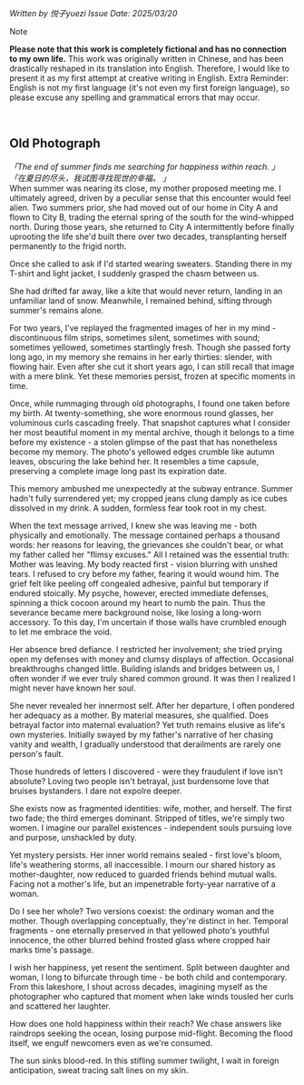 _Written by 悦子yuezi
Issue Date: 2025/03/20_
<br/>

> [!NOTE]
> **Please note that this work is completely fictional and has no connection to my own life.**
> This work was originally written in Chinese, and has been drastically reshaped in its translation into English. Therefore, I would like to present it as my first attempt at creative writing in English.
> Extra Reminder: English is not my first language (it's not even my first foreign language), so please excuse any spelling and grammatical errors that may occur.
<br/>


## Old Photograph
_「The end of summer finds me searching for happiness within reach. 」
「在夏日的尽头，我试图寻找现世的幸福。 」_
<br/>
When summer was nearing its close, my mother proposed meeting me. I ultimately agreed, driven by a peculiar sense that this encounter would feel alien. Two summers prior, she had moved out of our home in City A and flown to City B, trading the eternal spring of the south for the wind-whipped north. During those years, she returned to City A intermittently before finally uprooting the life she'd built there over two decades, transplanting herself permanently to the frigid north.

Once she called to ask if I'd started wearing sweaters. Standing there in my T-shirt and light jacket, I suddenly grasped the chasm between us.

She had drifted far away, like a kite that would never return, landing in an unfamiliar land of snow. Meanwhile, I remained behind, sifting through summer's remains alone.

For two years, I've replayed the fragmented images of her in my mind - discontinuous film strips, sometimes silent, sometimes with sound; sometimes yellowed, sometimes startlingly fresh. Though she passed forty long ago, in my memory she remains in her early thirties: slender, with flowing hair. Even after she cut it short years ago, I can still recall that image with a mere blink. Yet these memories persist, frozen at specific moments in time.

Once, while rummaging through old photographs, I found one taken before my birth. At twenty-something, she wore enormous round glasses, her voluminous curls cascading freely. That snapshot captures what I consider her most beautiful moment in my mental archive, though it belongs to a time before my existence - a stolen glimpse of the past that has nonetheless become my memory. The photo's yellowed edges crumble like autumn leaves, obscuring the lake behind her. It resembles a time capsule, preserving a complete image long past its expiration date.

This memory ambushed me unexpectedly at the subway entrance. Summer hadn't fully surrendered yet; my cropped jeans clung damply as ice cubes dissolved in my drink. A sudden, formless fear took root in my chest.

When the text message arrived, I knew she was leaving me - both physically and emotionally. The message contained perhaps a thousand words: her reasons for leaving, the grievances she couldn't bear, or what my father called her "flimsy excuses." All I retained was the essential truth: Mother was leaving. My body reacted first - vision blurring with unshed tears. I refused to cry before my father, fearing it would wound him. The grief felt like peeling off congealed adhesive, painful but temporary if endured stoically. My psyche, however, erected immediate defenses, spinning a thick cocoon around my heart to numb the pain. Thus the severance became mere background noise, like losing a long-worn accessory. To this day, I'm uncertain if those walls have crumbled enough to let me embrace the void.

Her absence bred defiance. I restricted her involvement; she tried prying open my defenses with money and clumsy displays of affection. Occasional breakthroughs changed little. Building islands and bridges between us, I often wonder if we ever truly shared common ground. It was then I realized I might never have known her soul.

She never revealed her innermost self. After her departure, I often pondered her adequacy as a mother. By material measures, she qualified. Does betrayal factor into maternal evaluation? Yet truth remains elusive as life's own mysteries. Initially swayed by my father's narrative of her chasing vanity and wealth, I gradually understood that derailments are rarely one person's fault.

Those hundreds of letters I discovered - were they fraudulent if love isn't absolute? Loving two people isn't betrayal, just burdensome love that bruises bystanders. I dare not expolre deeper.

She exists now as fragmented identities: wife, mother, and herself. The first two fade; the third emerges dominant. Stripped of titles, we're simply two women. I imagine our parallel existences - independent souls pursuing love and purpose, unshackled by duty.

Yet mystery persists. Her inner world remains sealed - first love's bloom, life's weathering storms, all inaccessible. I mourn our shared history as mother-daughter, now reduced to guarded friends behind mutual walls. Facing not a mother's life, but an impenetrable forty-year narrative of a woman.

Do I see her whole? Two versions coexist: the ordinary woman and the mother. Though overlapping conceptually, they're distinct in her. Temporal fragments - one eternally preserved in that yellowed photo's youthful innocence, the other blurred behind frosted glass where cropped hair marks time's passage.

I wish her happiness, yet resent the sentiment. Split between daughter and woman, I long to bifurcate through time - be both child and contemporary. From this lakeshore, I shout across decades, imagining myself as the photographer who captured that moment when lake winds tousled her curls and scattered her laughter.

How does one hold happiness within their reach? We chase answers like raindrops seeking the ocean, losing purpose mid-flight. Becoming the flood itself, we engulf newcomers even as we're consumed.

The sun sinks blood-red. In this stifling summer twilight, I wait in foreign anticipation, sweat tracing salt lines on my skin.